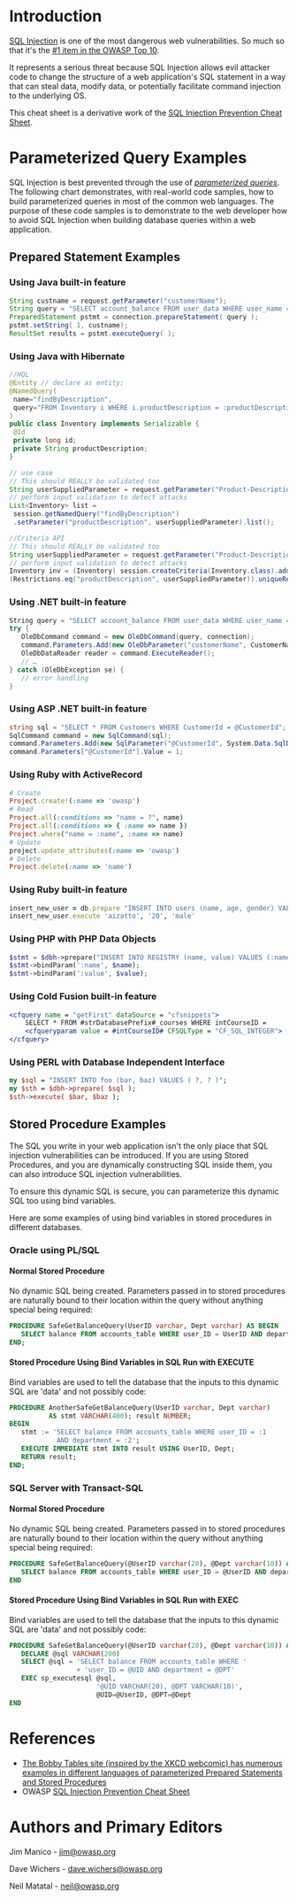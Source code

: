# Introduction

[SQL Injection](https://www.owasp.org/index.php/SQL_Injection) is one of the most dangerous web vulnerabilities. So much so that it's the [\#1 item in the OWASP Top 10](https://www.owasp.org/index.php/Top_10_2013-A1-Injection). 

It represents a serious threat because SQL Injection allows evil attacker code to change the structure of a web application's SQL statement in a way that can steal data, modify data, or potentially facilitate command injection to the underlying OS. 

This cheat sheet is a derivative work of the [SQL Injection Prevention Cheat Sheet](SQL_Injection_Prevention_Cheat_Sheet.md).

# Parameterized Query Examples

SQL Injection is best prevented through the use of [*parameterized queries*](SQL_Injection_Prevention_Cheat_Sheet.md). The following chart demonstrates, with real-world code samples, how to build parameterized queries in most of the common web languages. The purpose of these code samples is to demonstrate to the web developer how to avoid SQL Injection when building database queries within a web application.

## Prepared Statement Examples

### Using Java built-in feature

```java
String custname = request.getParameter("customerName"); 
String query = "SELECT account_balance FROM user_data WHERE user_name = ? ";  
PreparedStatement pstmt = connection.prepareStatement( query );
pstmt.setString( 1, custname); 
ResultSet results = pstmt.executeQuery( );
```

### Using Java with Hibernate

```java
//HQL 
@Entity // declare as entity;
@NamedQuery(
 name="findByDescription",
 query="FROM Inventory i WHERE i.productDescription = :productDescription"
)
public class Inventory implements Serializable {
 @Id
 private long id;
 private String productDescription;
}

// use case 
// This should REALLY be validated too
String userSuppliedParameter = request.getParameter("Product-Description"); 
// perform input validation to detect attacks
List<Inventory> list =
 session.getNamedQuery("findByDescription")
 .setParameter("productDescription", userSuppliedParameter).list();

//Criteria API
// This should REALLY be validated too
String userSuppliedParameter = request.getParameter("Product-Description"); 
// perform input validation to detect attacks
Inventory inv = (Inventory) session.createCriteria(Inventory.class).add
(Restrictions.eq("productDescription", userSuppliedParameter)).uniqueResult();
```

### Using .NET built-in feature

```csharp
String query = "SELECT account_balance FROM user_data WHERE user_name = ?";
try {
   OleDbCommand command = new OleDbCommand(query, connection);
   command.Parameters.Add(new OleDbParameter("customerName", CustomerName Name.Text));
   OleDbDataReader reader = command.ExecuteReader();
   // …
} catch (OleDbException se) {
   // error handling
} 
```

### Using ASP .NET built-in feature

```csharp
string sql = "SELECT * FROM Customers WHERE CustomerId = @CustomerId";
SqlCommand command = new SqlCommand(sql);
command.Parameters.Add(new SqlParameter("@CustomerId", System.Data.SqlDbType.Int));
command.Parameters["@CustomerId"].Value = 1;
```

### Using Ruby with ActiveRecord

```ruby
# Create
Project.create!(:name => 'owasp')
# Read
Project.all(:conditions => "name = ?", name)
Project.all(:conditions => { :name => name })
Project.where("name = :name", :name => name)
# Update
project.update_attributes(:name => 'owasp')
# Delete
Project.delete(:name => 'name')
``` 

### Using Ruby built-in feature

```ruby
insert_new_user = db.prepare "INSERT INTO users (name, age, gender) VALUES (?, ? ,?)"
insert_new_user.execute 'aizatto', '20', 'male'
```

### Using PHP with PHP Data Objects

```php
$stmt = $dbh->prepare("INSERT INTO REGISTRY (name, value) VALUES (:name, :value)");
$stmt->bindParam(':name', $name);
$stmt->bindParam(':value', $value);
```

### Using Cold Fusion built-in feature

```coldfusion
<cfquery name = "getFirst" dataSource = "cfsnippets">
    SELECT * FROM #strDatabasePrefix#_courses WHERE intCourseID =
    <cfqueryparam value = #intCourseID# CFSQLType = "CF_SQL_INTEGER">
</cfquery>
```

### Using PERL with Database Independent Interface

```perl
my $sql = "INSERT INTO foo (bar, baz) VALUES ( ?, ? )";
my $sth = $dbh->prepare( $sql );
$sth->execute( $bar, $baz );
```

## Stored Procedure Examples

The SQL you write in your web application isn't the only place that SQL injection vulnerabilities can be introduced. If you are using Stored Procedures, and you are dynamically constructing SQL inside them, you can also introduce SQL injection vulnerabilities. 

To ensure this dynamic SQL is secure, you can parameterize this dynamic SQL too using bind variables. 

Here are some examples of using bind variables in stored procedures in different databases.

### Oracle using PL/SQL

#### Normal Stored Procedure

No dynamic SQL being created. Parameters passed in to stored procedures are naturally bound to their location within the query without anything special being required:

```sql
PROCEDURE SafeGetBalanceQuery(UserID varchar, Dept varchar) AS BEGIN 
   SELECT balance FROM accounts_table WHERE user_ID = UserID AND department = Dept;
END;
``` 

#### Stored Procedure Using Bind Variables in SQL Run with EXECUTE

Bind variables are used to tell the database that the inputs to this dynamic SQL are 'data' and not possibly code: 

```sql
PROCEDURE AnotherSafeGetBalanceQuery(UserID varchar, Dept varchar) 
          AS stmt VARCHAR(400); result NUMBER; 
BEGIN
   stmt := 'SELECT balance FROM accounts_table WHERE user_ID = :1
            AND department = :2';
   EXECUTE IMMEDIATE stmt INTO result USING UserID, Dept;
   RETURN result;
END;
```

### SQL Server with Transact-SQL

#### Normal Stored Procedure

No dynamic SQL being created. Parameters passed in to stored procedures are naturally bound to their location within the query without anything special being required:

```sql
PROCEDURE SafeGetBalanceQuery(@UserID varchar(20), @Dept varchar(10)) AS BEGIN 
   SELECT balance FROM accounts_table WHERE user_ID = @UserID AND department = @Dept
END
```

#### Stored Procedure Using Bind Variables in SQL Run with EXEC

Bind variables are used to tell the database that the inputs to this dynamic SQL are 'data' and not possibly code:

```sql
PROCEDURE SafeGetBalanceQuery(@UserID varchar(20), @Dept varchar(10)) AS BEGIN
   DECLARE @sql VARCHAR(200)
   SELECT @sql = 'SELECT balance FROM accounts_table WHERE '
                 + 'user_ID = @UID AND department = @DPT'
   EXEC sp_executesql @sql, 
                      '@UID VARCHAR(20), @DPT VARCHAR(10)',
                      @UID=@UserID, @DPT=@Dept
END
```

# References

- [The Bobby Tables site (inspired by the XKCD webcomic) has numerous examples in different languages of parameterized Prepared Statements and Stored Procedures](http://bobby-tables.com/)
- OWASP [SQL Injection Prevention Cheat Sheet](SQL_Injection_Prevention_Cheat_Sheet.md)

# Authors and Primary Editors

Jim Manico - jim@owasp.org

Dave Wichers - dave.wichers@owasp.org

Neil Matatal - neil@owasp.org
